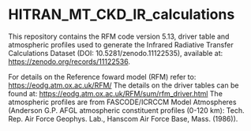 # HITRAN_MT_CKD_IR_calculations
This repository contains the RFM code version 5.13, driver table and atmospheric profiles used to generate the Infrared Radiative Transfer Calculations Dataset (DOI: 10.5281/zenodo.11122535), available at: https://zenodo.org/records/11122536.

For details on the Reference foward model (RFM) refer to: https://eodg.atm.ox.ac.uk/RFM/
The details on the driver tables can be found at: https://eodg.atm.ox.ac.uk/RFM/sum/rfm_driver.html
The atmospheric profiles are from FASCODE/ICRCCM Model Atmospheres (Anderson G.P. AFGL atmospheric constituent profiles (0-120 km): Tech. Rep. Air Force Geophys. Lab., Hanscom Air Force Base, Mass. (1986)).
